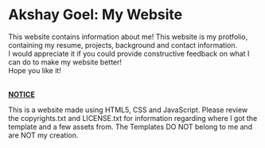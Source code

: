 <h1>Akshay Goel: <b>My Website</b></h1>
<p>
This website contains information about me! This website is my protfolio, containing my resume, projects, background and contact information. 
<br> I would appreciate it if you could provide constructive feedback on what I can do to make my website better!
<br>Hope you like it!</p>
<br>
<u><b>NOTICE</b></u>

<p>
This is a website made using HTML5, CSS and JavaScript. Please review the copyrights.txt and LICENSE.txt for information regarding where I got the template and a few assets from. The Templates DO NOT belong to me and are NOT my creation.
</p>
